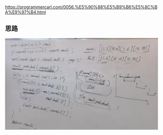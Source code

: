 https://programmercarl.com/0056.%E5%90%88%E5%B9%B6%E5%8C%BA%E9%97%B4.html  

## 思路
![img.png](img.png)